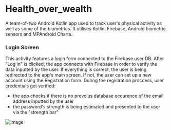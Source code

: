# Health_over_wealth
A team-of-two Android Kotlin app used to track user's physical activity as well as some of the biometrics. It utilises Kotlin, Firebase, Android biometric sensors and MPAndroid Charts.

### Login Screen
This activity features a login form connected to the Firebase user DB. After "Log in" is clicked, the app connects with Firebase in order to verify the data inputted by the user.
If everything is correct, the user is being redirected to the app's main screen. If not, the user can set up a new account using the Registration form. During the registration proccess, user credentials get verified:
- the app checks if there is no prevoius database occurence of the email address inputted by the user
- the password's strength is being estimated and presented to the user via the "strength bar"


![image](https://user-images.githubusercontent.com/61741336/124314556-dcacd100-db72-11eb-991e-21a0908fe07c.png)
